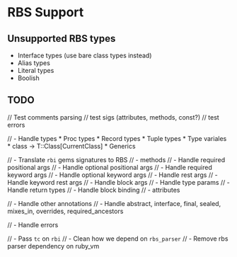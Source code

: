 # RBS Support

## Unsupported RBS types

* Interface types (use bare class types instead)
* Alias types
* Literal types
* Boolish



## TODO

// Test comments parsing
// test sigs (attributes, methods, const?)
// test errors

// - Handle types
    * Proc types
    * Record types
    * Tuple types
    * Type variales
    * class -> T::Class[CurrentClass]
    * Generics

// - Translate `rbi` gems signatures to RBS
    // - methods
        // - Handle required positional args
        // - Handle optional positional args
        // - Handle required keyword args
        // - Handle optional keyword args
        // - Handle rest args
        // - Handle keyword rest args
        // - Handle block args
        // - Handle type params
        // - Handle return types
        // - Handle block binding
    // - attributes

// - Handle other annotations
    // - Handle abstract, interface, final, sealed, mixes_in, overrides, required_ancestors

// - Handle errors

// - Pass `tc` on `rbi`
// - Clean how we depend on `rbs_parser`
// - Remove rbs parser dependency on ruby_vm
